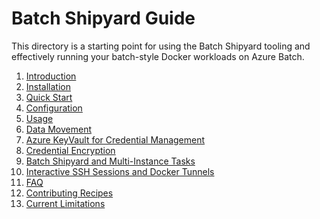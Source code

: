 # Batch Shipyard Guide
This directory is a starting point for using the Batch Shipyard tooling
and effectively running your batch-style Docker workloads on Azure Batch.

1. [Introduction](00-introduction.md)
2. [Installation](01-batch-shipyard-installation.md)
3. [Quick Start](02-batch-shipyard-quickstart.md)
4. [Configuration](10-batch-shipyard-configuration.md)
5. [Usage](20-batch-shipyard-usage.md)
6. [Data Movement](70-batch-shipyard-data-movement.md)
7. [Azure KeyVault for Credential Management](74-batch-shipyard-azure-keyvault.md)
8. [Credential Encryption](75-batch-shipyard-credential-encryption.md)
9. [Batch Shipyard and Multi-Instance Tasks](80-batch-shipyard-multi-instance-tasks.md)
10. [Interactive SSH Sessions and Docker Tunnels](85-batch-shipyard-ssh-docker-tunnel.md)
11. [FAQ](97-faq.md)
12. [Contributing Recipes](98-contributing-recipes.md)
13. [Current Limitations](99-current-limitations.md)
